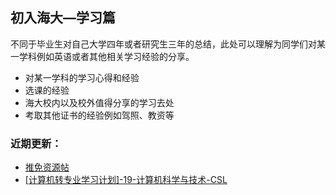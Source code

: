 ## 初入海大—学习篇 <!-- {docsify-ignore-all} -->

不同于毕业生对自己大学四年或者研究生三年的总结，此处可以理解为同学们对某一学科例如英语或者其他相关学习经验的分享。

- 对某一学科的学习心得和经验
- 选课的经验
- 海大校内以及校外值得分享的学习去处
- 考取其他证书的经验例如驾照、教资等

### 近期更新：

- [推免资源帖](first-sight/study/推免资源帖.md)
- [[计算机转专业学习计划]-19-计算机科学与技术-CSL](first-sight/study/[计算机转专业学习计划]-19-计算机科学与技术-CSL.md)
